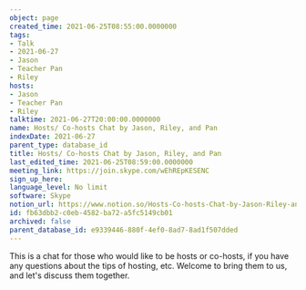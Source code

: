 ```yaml
---
object: page
created_time: 2021-06-25T08:55:00.0000000
tags:
- Talk
- 2021-06-27
- Jason
- Teacher Pan
- Riley
hosts:
- Jason
- Teacher Pan
- Riley
talktime: 2021-06-27T20:00:00.0000000
name: Hosts/ Co-hosts Chat by Jason, Riley, and Pan
indexDate: 2021-06-27
parent_type: database_id
title: Hosts/ Co-hosts Chat by Jason, Riley, and Pan
last_edited_time: 2021-06-25T08:59:00.0000000
meeting_link: https://join.skype.com/wEhREpKESENC
sign_up_here: 
language_level: No limit
software: Skype
notion_url: https://www.notion.so/Hosts-Co-hosts-Chat-by-Jason-Riley-and-Pan-fb63dbb2c0eb4582ba72a5fc5149cb01
id: fb63dbb2-c0eb-4582-ba72-a5fc5149cb01
archived: false
parent_database_id: e9339446-880f-4ef0-8ad7-8ad1f507dded
---
```


This is a chat for those who would like to be hosts or co-hosts, if you have any questions about the tips of hosting, etc. Welcome to bring them to us, and let's discuss them together.

